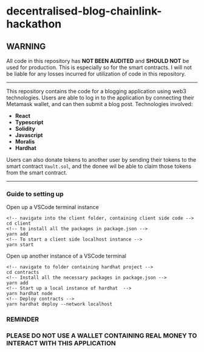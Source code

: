# decentralised-blog-chainlink-hackathon

## **WARNING**
All code in this repository has **NOT BEEN AUDITED** and **SHOULD NOT** be used for production.
This is especially so for the smart contracts.
I will not be liable for any losses incurred for utilization of code in this repository.


<hr/>

This repository contains the code for a blogging application using web3 technologies. 
Users are able to log in to the application by connecting their Metamask wallet, and can then submit a blog post.
Technologies involved:

- **React**
- **Typescript**
- **Solidity**
- **Javascript**
- **Moralis**
- **Hardhat**


Users can also donate tokens to another user by sending their tokens to the smart contract `Vault.sol`, and the donee wil be able to claim those tokens from the smart contract.

<hr/>

### Guide to setting up

Open up a VSCode terminal instance

````
<!-- navigate into the client folder, containing client side code -->
cd client
<!-- to install all the packages in package.json -->
yarn add
<!-- To start a client side localhost instance -->
yarn start
````
Open up another instance of a VSCode terminal 

```
<!-- navigate to folder containing hardhat project -->
cd contracts
<!-- Install all the necessary packages in package.json -->
yarn add 
<!-- Start up a local instance of hardhat  -->
yarn hardhat node
<!-- Deploy contracts -->
yarn hardhat deploy --network localhost
````

### **REMINDER**
### **PLEASE DO NOT USE A WALLET CONTAINING REAL MONEY TO INTERACT WITH THIS APPLICATION**

